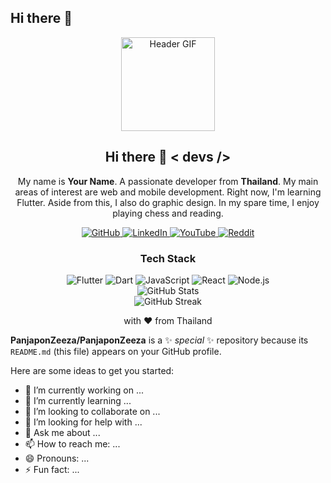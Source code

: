 ## Hi there 👋

<div align="center">
  <img src="https://media.giphy.com/media/M9gbBd9nbDrOTu1Mqx/giphy.gif" width="150" alt="Header GIF"/>
</div>

<h2 align="center">Hi there 👋 < devs /> </h2>
<p align="center">
  My name is <strong>Your Name</strong>. A passionate developer from <strong>Thailand</strong>. My main areas of interest are web and mobile development. Right now, I'm learning Flutter. Aside from this, I also do graphic design. In my spare time, I enjoy playing chess and reading.
</p>

<!-- Social Icons -->
<div align="center">
  <a href="https://github.com/your-username">
    <img src="https://img.shields.io/badge/GitHub-black?style=for-the-badge&logo=github&logoColor=white" alt="GitHub"/>
  </a>
  <a href="https://www.linkedin.com/in/your-linkedin">
    <img src="https://img.shields.io/badge/LinkedIn-blue?style=for-the-badge&logo=linkedin&logoColor=white" alt="LinkedIn"/>
  </a>
  <a href="https://www.youtube.com/channel/your-youtube">
    <img src="https://img.shields.io/badge/YouTube-red?style=for-the-badge&logo=youtube&logoColor=white" alt="YouTube"/>
  </a>
  <a href="https://www.reddit.com/u/your-reddit">
    <img src="https://img.shields.io/badge/Reddit-orange?style=for-the-badge&logo=reddit&logoColor=white" alt="Reddit"/>
  </a>
</div>

<!-- Tech Stack -->
<h3 align="center">Tech Stack</h3>
<div align="center">
  <img src="https://img.shields.io/badge/Flutter-blue?style=for-the-badge&logo=flutter&logoColor=white" alt="Flutter"/>
  <img src="https://img.shields.io/badge/Dart-blue?style=for-the-badge&logo=dart&logoColor=white" alt="Dart"/>
  <img src="https://img.shields.io/badge/JavaScript-yellow?style=for-the-badge&logo=javascript&logoColor=white" alt="JavaScript"/>
  <img src="https://img.shields.io/badge/React-blue?style=for-the-badge&logo=react&logoColor=white" alt="React"/>
  <img src="https://img.shields.io/badge/Node.js-green?style=for-the-badge&logo=node.js&logoColor=white" alt="Node.js"/>
</div>

<!-- GitHub Stats -->
<div align="center">
  <img src="https://github-readme-stats.vercel.app/api?username=your-username&show_icons=true&count_private=true&theme=radical" alt="GitHub Stats"/>
</div>

<!-- GitHub Streak -->
<div align="center">
  <img src="https://github-readme-streak-stats.herokuapp.com/?user=your-username&theme=radical" alt="GitHub Streak"/>
</div>

<!-- Footer -->
<div align="center">
  <p>with ❤️ from Thailand</p>
</div>





**PanjaponZeeza/PanjaponZeeza** is a ✨ _special_ ✨ repository because its `README.md` (this file) appears on your GitHub profile.

Here are some ideas to get you started:

- 🔭 I’m currently working on ...
- 🌱 I’m currently learning ...
- 👯 I’m looking to collaborate on ...
- 🤔 I’m looking for help with ...
- 💬 Ask me about ...
- 📫 How to reach me: ...
- 😄 Pronouns: ...
- ⚡ Fun fact: ...

